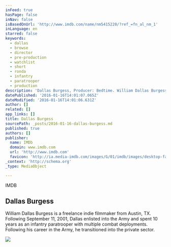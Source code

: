 ```yaml
---
inFeed: true
hasPage: false
inNav: false
isBasedOnUrl: 'http://www.imdb.com/name/nm5415220/?ref_=fn_al_nm_1'
inLanguage: en
starred: false
keywords:
  - dallas
  - browse
  - director
  - pre-production
  - watchlist
  - short
  - ronda
  - infantry
  - paratrooper
  - production
description: 'Dallas Burgess, Producer: Bedtime. William Dallas Burgess is a freelance indie filmmaker from Austin, TX. Following September 11, 2001, Dallas enlisted into the Army and spent 10 years as an infantry paratrooper with multiple combat deployments. Following his career in the Army, he transitioned into the private sector.'
datePublished: '2016-01-16T14:01:07.065Z'
dateModified: '2016-01-16T14:01:06.631Z'
author: []
related: []
app_links: []
title: Dallas Burgess
sourcePath: _posts/2016-01-16-dallas-burgess.md
published: true
authors: []
publisher:
  name: IMDb
  domain: www.imdb.com
  url: 'http://www.imdb.com'
  favicon: 'http://ia.media-imdb.com/images/G/01/imdb/images/desktop-favicon-2165806970._CB379390718_.ico'
_context: 'http://schema.org'
_type: MediaObject

---
```

IMDB

<article style=""><h1>Dallas Burgess</h1><p>William Dallas Burgess is a freelance indie filmmaker from Austin, TX. Following September 11, 2001, Dallas enlisted into the Army and spent 10 years as an infantry paratrooper with multiple combat deployments. Following his career in the Army, he transitioned into the private sector.</p><img src="https://s3-us-west-2.amazonaws.com/the-grid-img/p/5558db09574c0ef7f46d473770a2cb435efd28ae.jpg" /></article>